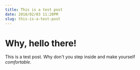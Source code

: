 ```yaml
---
title: This is a test post
date: 2018/02/03 11:20PM
slug: this-is-a-test-post
---
```

# Why, hello there!

This is a test post. Why don't you step inside and make yourself _comfortable_.